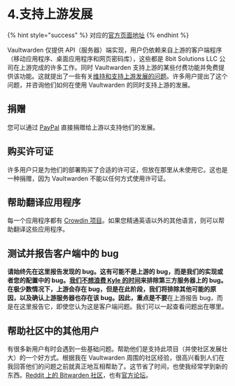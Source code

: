 # 4.支持上游发展

{% hint style="success" %}
对应的[官方页面地址](https://github.com/dani-garcia/vaultwarden/wiki/Supporting-upstream)
{% endhint %}

Vaultwarden 仅提供 API（服务器）端实现，用户仍依赖来自上游的客户端程序（移动应用程序、桌面应用程序和网页密码库），这些都是 8bit Solutions LLC 公司在上游完成的许多工作。同时 Vaultwarden 支持上游的某些付费功能并免费提供该功能。这就提出了一些有关[维持和支持上游发展的问题](https://github.com/dani-garcia/vaultwarden/issues/331)。许多用户提出了这个问题，并咨询他们如何在使用 Vaultwarden 的同时支持上游的发展。

## 捐赠 <a href="#donating" id="donating"></a>

您可以通过 [PayPal](https://www.paypal.me/bitwarden) 直接捐赠给上游以支持他们的发展。

## 购买许可证 <a href="#buying-a-licence" id="buying-a-licence"></a>

许多用户只是为他们的部署购买了合适的许可证，但放在那里从未使用它。这也是一种捐赠，因为 Vaultwarden 不能以任何方式使用许可证。

## 帮助翻译应用程序 <a href="#help-translating-the-apps" id="help-translating-the-apps"></a>

每一个应用程序都有 [Crowdin 项目](https://crowdin.com/profile/kspearrin)。如果您精通英语以外的其他语言，则可以帮助翻译这些应用程序。

## 测试并报告客户端中的 bug <a href="#testing-reporting-bugs-in-clients" id="testing-reporting-bugs-in-clients"></a>

**请始终先在这里报告发现的 bug。**这有可能不是上游的 bug，而是我们的实现或者您的配置中的 bug。[我们不想浪费 Kyle 的时间](https://github.com/dani-garcia/vaultwarden/issues/336)来排除第三方服务器上的 bug。在极少数情况下，上游会存在 bug，但是在此阶段，我们将排除其他可能的原因，以及确认上游服务器也存在该 bug。因此，重点是**不要**在上游报告 bug，而是在这里报告它，即使您认为这是客户端问题。我们可以一起查看问题出在哪里。

## 帮助社区中的其他用户 <a href="#helping-other-users-in-the-community" id="helping-other-users-in-the-community"></a>

有很多新用户有时会遇到一些基础问题。帮助他们是支持此项目（并使社区发展壮大）的一个好方式。根据我在 Vaultwarden 周围的社区经验，很高兴看到人们在我回答他们的问题之前就真正地互相帮助了。这节省了时间，也使我经常学到新的东西。[Reddit 上的 Bitwarden 社区](https://www.reddit.com/r/bitwarden)，也有[官方论坛](https://community.bitwarden.com)。
